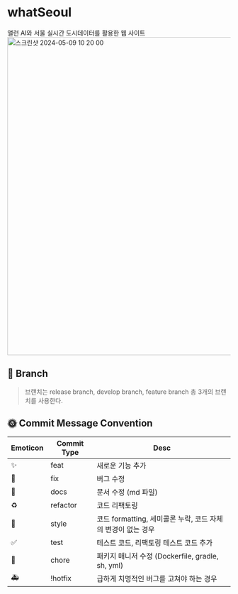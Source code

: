 # whatSeoul
앨런 AI와 서울 실시간 도시데이터를 활용한 웹 사이트
<img width="717" alt="스크린샷 2024-05-09 10 20 00" src="https://github.com/WhatSEOUL/WhatSeoul/assets/81796258/c438cc6f-9754-475e-af66-64c1f5afe091">


## 🌈 Branch
> 브랜치는 release branch, develop branch, feature branch 총 3개의 브랜치를 사용한다.

## 🌞 Commit Message Convention
| Emoticon | Commit Type | Desc |
| --- | --- | --- |
| ✨ | feat | 새로운 기능 추가 |
| 🐛 | fix | 버그 수정 |
| 📝 | docs | 문서 수정 (md 파일) |
| ♻️ | refactor | 코드 리팩토링 |
| 💄 | style | 코드 formatting, 세미콜론 누락, 코드 자체의 변경이 없는 경우 |
| ✅ | test | 테스트 코드, 리팩토링 테스트 코드 추가 |
| 🚀 | chore | 패키지 매니저 수정 (Dockerfile, gradle, sh, yml) |
| 🚑 | !hotfix | 급하게 치명적인 버그를 고쳐야 하는 경우 |
